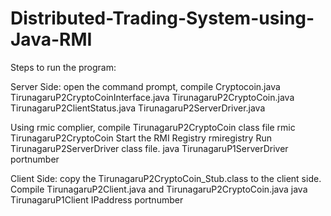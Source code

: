 # Distributed-Trading-System-using-Java-RMI
Steps to run the program:

Server Side: 
open the command prompt, compile 
  Cryptocoin.java 
	TirunagaruP2CryptoCoinInterface.java
	TirunagaruP2CryptoCoin.java
	TirunagaruP2ClientStatus.java
	TirunagaruP2ServerDriver.java

Using rmic complier, compile TirunagaruP2CryptoCoin class file
  	rmic TirunagaruP2CryptoCoin
Start the RMI Registry
    rmiregistry <port number>
Run TirunagaruP2ServerDriver class file.
    java TirunagaruP1ServerDriver portnumber

Client Side:
copy the TirunagaruP2CryptoCoin_Stub.class to the client side.
Compile TirunagaruP2Client.java and TirunagaruP2CryptoCoin.java
   java TirunagaruP1Client IPaddress portnumber

